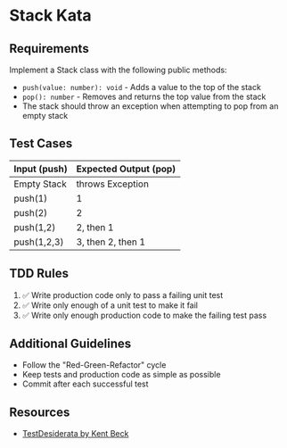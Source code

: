 # Stack Kata

## Requirements

Implement a Stack class with the following public methods:

- `push(value: number): void` - Adds a value to the top of the stack
- `pop(): number` - Removes and returns the top value from the stack
- The stack should throw an exception when attempting to pop from an empty stack

## Test Cases

| Input (push) | Expected Output (pop) |
|--------------|-----------------------|
| Empty Stack  | throws Exception      |
| push(1)      | 1                     |
| push(2)      | 2                     |
| push(1,2)    | 2, then 1             |
| push(1,2,3)  | 3, then 2, then 1     |

## TDD Rules

1. ✅ Write production code only to pass a failing unit test
2. ✅ Write only enough of a unit test to make it fail
3. ✅ Write only enough production code to make the failing test pass

## Additional Guidelines

- Follow the "Red-Green-Refactor" cycle
- Keep tests and production code as simple as possible
- Commit after each successful test

## Resources

- [TestDesiderata by Kent Beck](https://kentbeck.github.io/TestDesiderata)

